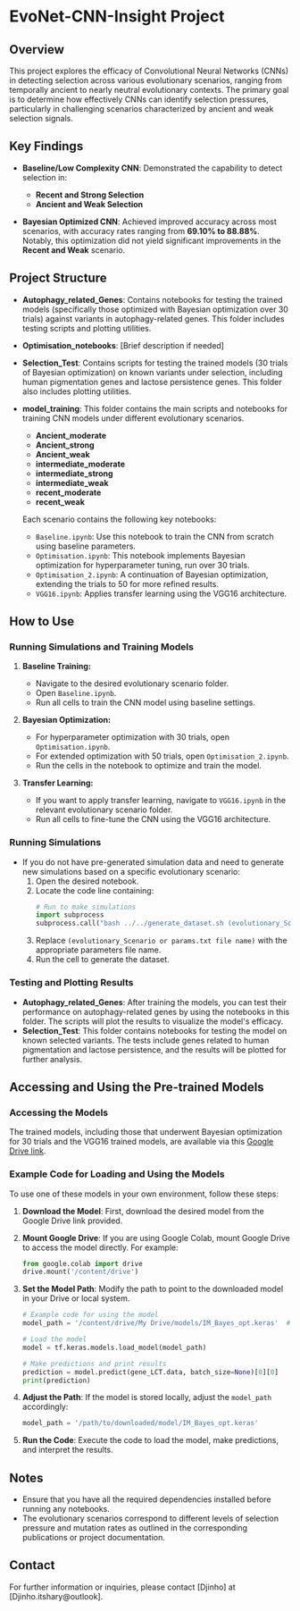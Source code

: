 
# EvoNet-CNN-Insight Project

## Overview
This project explores the efficacy of Convolutional Neural Networks (CNNs) in detecting selection across various evolutionary scenarios, ranging from temporally ancient to nearly neutral evolutionary contexts. The primary goal is to determine how effectively CNNs can identify selection pressures, particularly in challenging scenarios characterized by ancient and weak selection signals.

## Key Findings
- **Baseline/Low Complexity CNN**: Demonstrated the capability to detect selection in:
  - **Recent and Strong Selection**
  - **Ancient and Weak Selection**
  
- **Bayesian Optimized CNN**: Achieved improved accuracy across most scenarios, with accuracy rates ranging from **69.10% to 88.88%**. Notably, this optimization did not yield significant improvements in the **Recent and Weak** scenario.

## Project Structure
- **Autophagy_related_Genes**: Contains notebooks for testing the trained models (specifically those optimized with Bayesian optimization over 30 trials) against variants in autophagy-related genes. This folder includes testing scripts and plotting utilities.
- **Optimisation_notebooks**: [Brief description if needed]
- **Selection_Test**: Contains scripts for testing the trained models (30 trials of Bayesian optimization) on known variants under selection, including human pigmentation genes and lactose persistence genes. This folder also includes plotting utilities.
- **model_training**: This folder contains the main scripts and notebooks for training CNN models under different evolutionary scenarios.

  - **Ancient_moderate**
  - **Ancient_strong**
  - **Ancient_weak**
  - **intermediate_moderate**
  - **intermediate_strong**
  - **intermediate_weak**
  - **recent_moderate**
  - **recent_weak**

  Each scenario contains the following key notebooks:
  - `Baseline.ipynb`: Use this notebook to train the CNN from scratch using baseline parameters.
  - `Optimisation.ipynb`: This notebook implements Bayesian optimization for hyperparameter tuning, run over 30 trials.
  - `Optimisation_2.ipynb`: A continuation of Bayesian optimization, extending the trials to 50 for more refined results.
  - `VGG16.ipynb`: Applies transfer learning using the VGG16 architecture.

## How to Use

### Running Simulations and Training Models
1. **Baseline Training:**
   - Navigate to the desired evolutionary scenario folder.
   - Open `Baseline.ipynb`.
   - Run all cells to train the CNN model using baseline settings.

2. **Bayesian Optimization:**
   - For hyperparameter optimization with 30 trials, open `Optimisation.ipynb`.
   - For extended optimization with 50 trials, open `Optimisation_2.ipynb`.
   - Run the cells in the notebook to optimize and train the model.

3. **Transfer Learning:**
   - If you want to apply transfer learning, navigate to `VGG16.ipynb` in the relevant evolutionary scenario folder.
   - Run all cells to fine-tune the CNN using the VGG16 architecture.

### Running Simulations
- If you do not have pre-generated simulation data and need to generate new simulations based on a specific evolutionary scenario:
  1. Open the desired notebook.
  2. Locate the code line containing:
     ```python
     # Run to make simulations
     import subprocess
     subprocess.call("bash ../../generate_dataset.sh (evolutionary_Scenario or params.txt file name)".split())
     ```
  3. Replace `(evolutionary_Scenario or params.txt file name)` with the appropriate parameters file name.
  4. Run the cell to generate the dataset.

### Testing and Plotting Results
- **Autophagy_related_Genes**: After training the models, you can test their performance on autophagy-related genes by using the notebooks in this folder. The scripts will plot the results to visualize the model's efficacy.
- **Selection_Test**: This folder contains notebooks for testing the model on known selected variants. The tests include genes related to human pigmentation and lactose persistence, and the results will be plotted for further analysis.

## Accessing and Using the Pre-trained Models

### Accessing the Models
The trained models, including those that underwent Bayesian optimization for 30 trials and the VGG16 trained models, are available via this [Google Drive link](https://drive.google.com/drive/folders/1sF8ERxF2d4opU3jBHMf1a3S6RAZ3k6WA?usp=sharing).

### Example Code for Loading and Using the Models
To use one of these models in your own environment, follow these steps:

1. **Download the Model**: First, download the desired model from the Google Drive link provided.
2. **Mount Google Drive**: If you are using Google Colab, mount Google Drive to access the model directly. For example:

    ```python
    from google.colab import drive
    drive.mount('/content/drive')
    ```

3. **Set the Model Path**: Modify the path to point to the downloaded model in your Drive or local system.

    ```python
    # Example code for using the model
    model_path = '/content/drive/My Drive/models/IM_Bayes_opt.keras'  # Adjust this path

    # Load the model
    model = tf.keras.models.load_model(model_path)

    # Make predictions and print results
    prediction = model.predict(gene_LCT.data, batch_size=None)[0][0]
    print(prediction)
    ```

4. **Adjust the Path**: If the model is stored locally, adjust the `model_path` accordingly:

    ```python
    model_path = '/path/to/downloaded/model/IM_Bayes_opt.keras'
    ```

5. **Run the Code**: Execute the code to load the model, make predictions, and interpret the results.

## Notes
- Ensure that you have all the required dependencies installed before running any notebooks.
- The evolutionary scenarios correspond to different levels of selection pressure and mutation rates as outlined in the corresponding publications or project documentation.

## Contact
For further information or inquiries, please contact [Djinho] at [Djinho.itshary@outlook].
